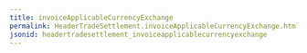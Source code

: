 ```yaml
---
title: invoiceApplicableCurrencyExchange
permalink: HeaderTradeSettlement.invoiceApplicableCurrencyExchange.html
jsonid: headertradesettlement_invoiceapplicablecurrencyexchange
---
```

